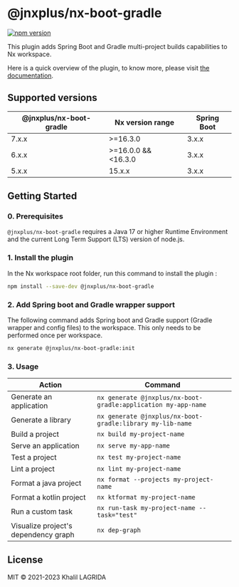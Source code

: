 # @jnxplus/nx-boot-gradle

[![npm version](https://badge.fury.io/js/@jnxplus%2Fnx-boot-gradle.svg)](https://badge.fury.io/js/@jnxplus%2Fnx-boot-gradle)

This plugin adds Spring Boot and Gradle multi-project builds capabilities to Nx workspace.

Here is a quick overview of the plugin, to know more, please visit [the documentation](https://khalilou88.github.io/jnxplus/).

## Supported versions

| @jnxplus/nx-boot-gradle | Nx version range    | Spring Boot |
| ----------------------- | ------------------- | ----------- |
| 7.x.x                   | >=16.3.0            | 3.x.x       |
| 6.x.x                   | >=16.0.0 && <16.3.0 | 3.x.x       |
| 5.x.x                   | 15.x.x              | 3.x.x       |

## Getting Started

### 0. Prerequisites

`@jnxplus/nx-boot-gradle` requires a Java 17 or higher Runtime Environment and the current Long Term Support (LTS) version of node.js.

### 1. Install the plugin

In the Nx workspace root folder, run this command to install the plugin :

```bash
npm install --save-dev @jnxplus/nx-boot-gradle
```

### 2. Add Spring boot and Gradle wrapper support

The following command adds Spring boot and Gradle support (Gradle wrapper and config files) to the workspace. This only needs to be performed once per workspace.

```bash
nx generate @jnxplus/nx-boot-gradle:init
```

### 3. Usage

| Action                               | Command                                                       |
| ------------------------------------ | ------------------------------------------------------------- |
| Generate an application              | `nx generate @jnxplus/nx-boot-gradle:application my-app-name` |
| Generate a library                   | `nx generate @jnxplus/nx-boot-gradle:library my-lib-name`     |
| Build a project                      | `nx build my-project-name`                                    |
| Serve an application                 | `nx serve my-app-name`                                        |
| Test a project                       | `nx test my-project-name`                                     |
| Lint a project                       | `nx lint my-project-name`                                     |
| Format a java project                | `nx format --projects my-project-name`                        |
| Format a kotlin project              | `nx ktformat my-project-name`                                 |
| Run a custom task                    | `nx run-task my-project-name --task="test"`                   |
| Visualize project's dependency graph | `nx dep-graph`                                                |

## License

MIT © 2021-2023 Khalil LAGRIDA
